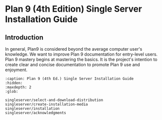 Plan 9 (4th Edition) Single Server Installation Guide
=====================================================

## Introduction

In general, Plan9 is considered beyond the average computer user's knowledge. We want to improve Plan 9 documentation for entry-level users. Plan 9 mastery begins at mastering the basics. It is the project's intention to create clear and concise documentation to promote Plan 9 use and enjoyment.


```{toctree}
:caption: Plan 9 (4th Ed.) Single Server Installation Guide
:hidden:
:maxdepth: 2
:glob:

singleserver/select-and-download-distribution
singleserver/create-installation-media
singleserver/installation
singleserver/acknowledgments
```

